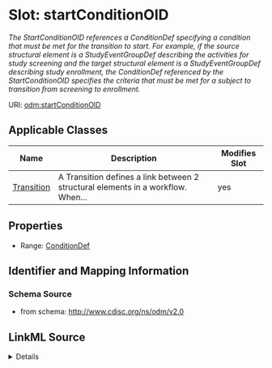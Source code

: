 # Slot: startConditionOID


_The StartConditionOID references a ConditionDef specifying a condition that must be met for the transition to start. For example, if the source structural element is a StudyEventGroupDef describing the activities for study screening and the target structural element is a StudyEventGroupDef describing study enrollment, the ConditionDef referenced by the StartConditionOID specifies the criteria that must be met for a subject to transition from screening to enrollment._



URI: [odm:startConditionOID](http://www.cdisc.org/ns/odm/v2.0/startConditionOID)



<!-- no inheritance hierarchy -->




## Applicable Classes

| Name | Description | Modifies Slot |
| --- | --- | --- |
[Transition](Transition.md) | A Transition defines a link between 2 structural elements in a workflow. When... |  yes  |







## Properties

* Range: [ConditionDef](ConditionDef.md)





## Identifier and Mapping Information







### Schema Source


* from schema: http://www.cdisc.org/ns/odm/v2.0




## LinkML Source

<details>
```yaml
name: startConditionOID
description: The StartConditionOID references a ConditionDef specifying a condition
  that must be met for the transition to start. For example, if the source structural
  element is a StudyEventGroupDef describing the activities for study screening and
  the target structural element is a StudyEventGroupDef describing study enrollment,
  the ConditionDef referenced by the StartConditionOID specifies the criteria that
  must be met for a subject to transition from screening to enrollment.
from_schema: http://www.cdisc.org/ns/odm/v2.0
rank: 1000
alias: startConditionOID
domain_of:
- Transition
range: ConditionDef

```
</details>